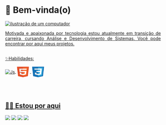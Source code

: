 <h1>🦄 Bem-vinda(o)</h1>
 <div>
   <a href="https://github.com/lofelippes">
   <img src="https://img.freepik.com/premium-photo/cute-laptop-drawing-design-good-social-media-presentations-more_881317-607.jpg" alt="ilustração de um computador" min-width="300px" max-width="100px" width="200px" opacity="0">
 </div>
  <div>
   <p align="justify">Motivada e apaixonada por tecnologia estou atualmente em transição de carreira, cursando Análise e Desenvolvimento de Sistemas.
   Você pode encontrar por aqui meus projetos.
   </p>
 </div>

<div style="display: inline_block"><br/>
   ✨Habilidades:
 <br/>
 <br/>
  <img align="center" alt="Js" height="35" width="45" src="https://cdn.jsdelivr.net/gh/devicons/devicon@latest/icons/javascript/javascript-original.svg"/>
  <img align="center" alt="HTML" height="35" width="45" src="https://raw.githubusercontent.com/devicons/devicon/master/icons/html5/html5-original.svg"/>
  <img align="center" alt="CSS" height="35" width="45" src="https://raw.githubusercontent.com/devicons/devicon/master/icons/css3/css3-original.svg"/>
</div>

<br/>
<br/>
<br/>

<h2>🐦‍🔥 Estou por aqui</h2>
<div> 
  <a href="https://instagram.com/lofelippes" target="_blank"><img src="https://img.shields.io/badge/-Instagram-%23E4405F?style=for-the-badge&logo=instagram&logoColor=white" target="_blank"></a>
  <a href="" target="_blank"><img src="https://img.shields.io/badge/Discord-7289DA?style=for-the-badge&logo=discord&logoColor=white" target="_blank"></a> 
  <a href = "mailto:lorrainefelippe@hotmail.com" target="_blank"><img src="https://img.shields.io/badge/-Gmail-%23333?style=for-the-badge&logo=gmail&logoColor=white" target="_blank"></a>
  <a href="https://www.linkedin.com/in/lorrainefelippe" target="_blank"><img src="https://img.shields.io/badge/-LinkedIn-%230077B5?style=for-the-badge&logo=linkedin&logoColor=white" target="_blank"></a>
</div>
